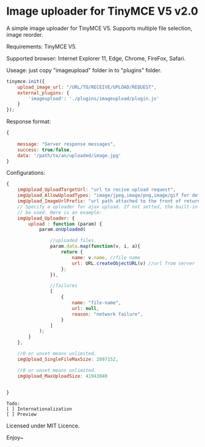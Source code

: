 # Image uploader for TinyMCE V5 v2.0

A simple image uploader for TinyMCE V5. Supports multiple file selection, image reorder.

Requirements: TinyMCE V5.

Supported browser: Internet Explorer 11, Edge, Chrome, FireFox, Safari.

Useage: just copy "imageupload" folder in to "plugins" folder.

```javascript
tinymce.init({
    upload_image_url: "/URL/TO/RECEIVE/UPLOAD/REQUEST",
    external_plugins: {
        'imageupload': './plugins/imageupload/plugin.js'
    }
});
```

Response format:
```javascript
{
	
	message: "Server response messages",
	success: true/false,
	data: '/path/to/an/uploaded/image.jpg'
}
```

Configurations:
```javascript
{
	imgUpload_UploadTargetUrl: "url to recive upload request",
	imgUpload_AllowUploadTypes: "image/jpeg,image/png,image/gif for default.",
	imgUpload_ImageUrlPrefix: "url path attached to the front of returned url path",
	// Specify a uploader for ajax upload. If not setted, the built-in ajax uploader will
	// be used. Here is an example:
	imgUpload_Uploader: { 
		upload : function (param) {
			param.onUploaded(

				//uploaded files.
				param.data.map(function(v, i, a){
					return {
						name: v.name, //file name
						url: URL.createObjectURL(v) //url from server
					};
				}),

				//failures
				[
					{
						name: "file-name",
						url: null,
						reason: "network failure",
					}
				]
			);
		}
	},

	//0 or unset means unlimited.
	imgUpload_SingleFileMaxSize: 2097152,

	//0 or unset means unlimited.
	imgUpload_MaxUploadSize: 41943040

	
}
```

```
Todo:
[ ] Internationalization
[ ] Preview
```


Licensed under MIT Licence.

Enjoy~
